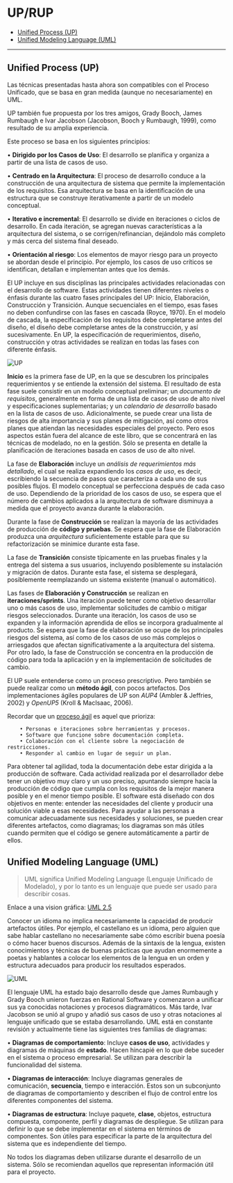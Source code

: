 # UP/RUP


- [Unified Process (UP)](#unified-process-up)
- [Unified Modeling Language (UML)](#unified-modeling-language-uml)

---

## Unified Process (UP)
Las técnicas presentadas hasta ahora son compatibles con el Proceso Unificado, que se basa en gran medida (aunque no necesariamente) en UML.  

UP también fue propuesta por los tres amigos, Grady Booch, James Rumbaugh e Ivar Jacobson (Jacobson, Booch y Rumbaugh, 1999), como resultado de su amplia experiencia.  

Este proceso se basa en los siguientes principios:  

• **Dirigido por los Casos de Uso**: El desarrollo se planifica y organiza a partir de una lista de casos de uso. 

• **Centrado en la Arquitectura**: El proceso de desarrollo conduce a la construcción de una arquitectura de sistema que permite la implementación de los requisitos. Esa arquitectura se basa en la identificación de una estructura que se construye iterativamente a partir de un modelo conceptual.  

• **Iterativo e incremental**: El desarrollo se divide en iteraciones o ciclos de desarrollo. En cada iteración, se agregan nuevas características a la arquitectura del sistema, o se corrigen/refinancian, dejándolo más completo y más cerca del sistema final deseado.  

• **Orientación al riesgo**: Los elementos de mayor riesgo para un proyecto se abordan desde el principio. Por ejemplo, los casos de uso críticos se identifican, detallan e implementan antes que los demás.  

El UP incluye en sus disciplinas las principales actividades relacionadas con el desarrollo de software. Estas actividades tienen diferentes niveles o énfasis durante las cuatro fases principales del UP: Inicio, Elaboración, Construcción y Transición. Aunque secuenciales en el tiempo, esas fases no deben confundirse con las fases en cascada (Royce, 1970). En el modelo de cascada, la especificación de los requisitos debe completarse antes del diseño, el diseño debe completarse antes de la construcción, y así sucesivamente. En UP, la especificación de requerimientos, diseño, construcción y otras actividades se realizan en todas las fases con diferente énfasis.

![UP](https://eternalsunshineoftheismind.files.wordpress.com/2013/03/rup.jpg)


**Inicio** es la primera fase de UP, en la que se descubren los principales requerimientos y se entiende la extensión del sistema. El resultado de esta fase suele consistir en un modelo conceptual preliminar; un *documento de requisitos*, generalmente en forma de una lista de casos de uso de alto nivel y especificaciones suplementarias; y un *calendario de desarrollo* basado en la lista de casos de uso. Adicionalmente, se puede crear una lista de riesgos de alta importancia y sus planes de mitigación, así como otros planes que atiendan las necesidades especiales del proyecto. Pero esos aspectos están fuera del alcance de este libro, que se concentrará en las técnicas de modelado, no en la gestión. Sólo se presenta en detalle la planificación de iteraciones basada en casos de uso de alto nivel.

La fase de **Elaboración** incluye un *análisis de requerimientos más detallado*, el cual se realiza expandiendo los *casos de uso*, es decir, escribiendo la secuencia de pasos que caracteriza a cada uno de sus posibles flujos. El modelo conceptual se perfecciona después de cada caso de uso. Dependiendo de la prioridad de los casos de uso, se espera que el número de cambios aplicados a la arquitectura de software disminuya a medida que el proyecto avanza durante la elaboración.

Durante la fase de **Construcción** se realizan la mayoría de las actividades de producción de **código y pruebas**. Se espera que la fase de Elaboración produzca una *arquitectura* suficientemente estable para que su refactorización se minimice durante esta fase.

La fase de **Transición** consiste típicamente en las pruebas finales y la entrega del sistema a sus usuarios, incluyendo posiblemente su instalación y migración de datos. Durante esta fase, el sistema se desplegará, posiblemente reemplazando un sistema existente (manual o automático).

Las fases de **Elaboración y Construcción** se realizan en **iteraciones/sprints**. Una iteración puede tener como objetivo desarrollar uno o más casos de uso, implementar solicitudes de cambio o mitigar riesgos seleccionados. Durante una iteración, los casos de uso se expanden y la información aprendida de ellos se incorpora gradualmente al producto. Se espera que la fase de elaboración se ocupe de los principales riesgos del sistema, así como de los casos de uso más complejos o arriesgados que afectan significativamente a la arquitectura del sistema. Por otro lado, la fase de Construcción se concentra en la producción de código para toda la aplicación y en la implementación de solicitudes de cambio.

El UP suele entenderse como un proceso prescriptivo. Pero también se puede realizar como un **método ágil**, con pocos artefactos. Dos implementaciones ágiles populares de UP son *AUP4* (Ambler & Jeffries, 2002) y *OpenUP5* (Kroll & MacIsaac, 2006). 

Recordar que un [proceso ágil](080-MetAgiles.md) es aquel que prioriza:  

        • Personas e iteraciones sobre herramientas y procesos.  
        • Software que funcione sobre documentación completa.  
        • Colaboración con el cliente sobre la negociación de restricciones.  
        • Responder al cambio en lugar de seguir un plan.  

Para obtener tal agilidad, toda la documentación debe estar dirigida a la producción de software. Cada actividad realizada por el desarrollador debe tener un objetivo muy claro y un uso preciso, apuntando siempre hacia la producción de código que cumpla con los requisitos de la mejor manera posible y en el menor tiempo posible. El software está diseñado con dos objetivos en mente: entender las necesidades del cliente y producir una solución viable a esas necesidades. Para ayudar a las personas a comunicar adecuadamente sus necesidades y soluciones, se pueden crear diferentes artefactos, como diagramas; los diagramas son más útiles cuando permiten que el código se genere automáticamente a partir de ellos.

## Unified Modeling Language (UML)

 > UML significa Unified Modeling Language (Lenguaje Unificado de Modelado), y por lo tanto es un lenguaje que puede ser usado para describir cosas.

Enlace a una vision gráfica: [UML 2.5](https://www.uml-diagrams.org/)


Conocer un idioma no implica necesariamente la capacidad de producir artefactos útiles. Por ejemplo, el castellano es un idioma, pero alguien que sabe hablar castellano no necesariamente sabe cómo escribir buena poesía o cómo hacer buenos discursos. Además de la sintaxis de la lengua, existen conocimientos y técnicas de buenas prácticas que ayudan enormemente a poetas y hablantes a colocar los elementos de la lengua en un orden y estructura adecuados para producir los resultados esperados.

![UML](https://www.seas.es/blog/wp-content/uploads/2013/05/uml2_368.png)

El lenguaje UML ha estado bajo desarrollo desde que James Rumbaugh y Grady Booch unieron fuerzas en Rational Software y comenzaron a unificar sus ya conocidas notaciones y procesos diagramáticos. Más tarde, Ivar Jacobson se unió al grupo y añadió sus casos de uso y otras notaciones al lenguaje unificado que se estaba desarrollando.
UML está en constante revisión y actualmente tiene las siguientes tres familias de diagramas:

• **Diagramas de comportamiento**: Incluye **casos de uso**, actividades y diagramas de máquinas de **estado**. Hacen hincapié en lo que debe suceder en el sistema o proceso empresarial. Se utilizan para describir la funcionalidad del sistema.

• **Diagramas de interacción**: Incluye diagramas generales de comunicación, **secuencia**, tiempo e interacción. Estos son un subconjunto de diagramas de comportamiento y describen el flujo de control entre los diferentes componentes del sistema.

• **Diagramas de estructura**: Incluye paquete, **clase**, objetos, estructura compuesta, componente, perfil y diagramas de despliegue. Se utilizan para definir lo que se debe implementar en el sistema en términos de componentes. Son útiles para especificar la parte de la arquitectura del sistema que es independiente del tiempo.


No todos los diagramas deben utilizarse durante el desarrollo de un sistema. Sólo se recomiendan aquellos que representan información útil para el proyecto.
